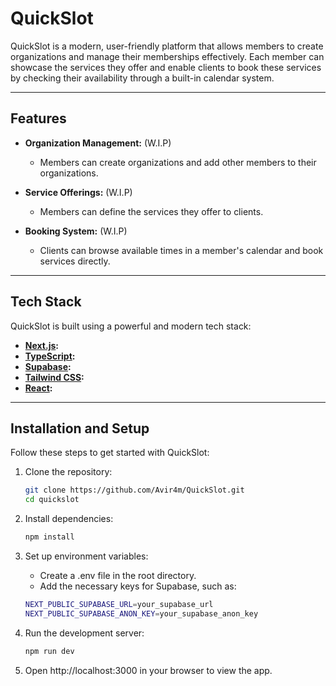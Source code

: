 # QuickSlot

QuickSlot is a modern, user-friendly platform that allows members to create organizations and manage their memberships effectively. Each member can showcase the services they offer and enable clients to book these services by checking their availability through a built-in calendar system.

---

## Features

- **Organization Management:** (W.I.P)
  - Members can create organizations and add other members to their organizations.
  
- **Service Offerings:** (W.I.P)
  - Members can define the services they offer to clients.
  
- **Booking System:** (W.I.P)
  - Clients can browse available times in a member's calendar and book services directly.

---

## Tech Stack

QuickSlot is built using a powerful and modern tech stack:

- **[Next.js](https://nextjs.org/):**
- **[TypeScript](https://www.typescriptlang.org/):**
- **[Supabase](https://supabase.com/):**
- **[Tailwind CSS](https://tailwindcss.com/):** 
- **[React](https://reactjs.org/):** 

---

## Installation and Setup

Follow these steps to get started with QuickSlot:

1. Clone the repository:
   ```bash
   git clone https://github.com/Avir4m/QuickSlot.git
   cd quickslot

2. Install dependencies:
    ```bash
    npm install

3. Set up environment variables:
    - Create a .env file in the root directory.
    - Add the necessary keys for Supabase, such as:

    ```bash
    NEXT_PUBLIC_SUPABASE_URL=your_supabase_url
    NEXT_PUBLIC_SUPABASE_ANON_KEY=your_supabase_anon_key

4. Run the development server:
    ```bash
    npm run dev

5. Open http://localhost:3000 in your browser to view the app.